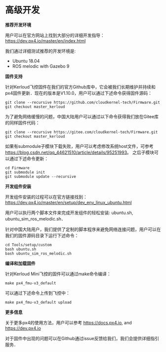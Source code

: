 # 高级开发

**推荐开发环境**

用户可以在官方网站上找到大部分的详细开发指导：
 <https://dev.px4.io/master/en/index.html>

我们通过详细测试推荐的开发环境是:

- Ubuntu 18.04
- ROS melodic with Gazebo 9

**固件支持**

针对Kerloud飞控固件在我们的官方Github库中，它会被我们长期维护并持续和px4固件更新．现在的版本是V1.10.0，用户可以通过下述命令获得固件源码：

    git clone --recursive https://github.com/cloudkernel-tech/Firmware.git
    git checkout master_kerloud

为了避免网络缓慢的问题，中国大陆用户可以通过以下命令获得我们放在Gitee库的同样固件代码：

    git clone --recursive https://gitee.com/cloudkernel-tech/Firmware.git
    git checkout master_kerloud

如果有submodule子模块下载失败，用户可以考虑修改系统host文件，可参考<https://blog.csdn.net/qq_44621510/article/details/95251993>。
之后子模块可以通过下述命令更新：

    cd Firmware
    git submodule init
    git submodule update --recursive

**开发组件安装**

开发组件安装的过程可以在官方链接找到：
<https://dev.px4.io/master/en/setup/dev_env_linux_ubuntu.html>

用户可以执行两个脚本文件来完成开发组件的轻松安装: ubuntu.sh, ubuntu_sim_ros_melodic.sh．

针对中国大陆用户，我们提供了定制的脚本程序来避免网络连接问题，用户可以在我们的固件源码目录下运行下述命令：

    cd Tools/setup/custom
    bash ubuntu.sh
    bash ubuntu_sim_ros_melodic.sh

**编译和加载固件**

针对Kerloud Mini飞控的固件可以通过make命令编译：

    make px4_fmu-v3_default

可以通过下述命令上传到飞控中：

    make px4_fmu-v3_default upload

**更多信息**

关于更多px4的使用方法，用户可以参考
<https://docs.px4.io>, and <https://dev.px4.io>

对于固件中出现的问题可以在Github通过issue反馈给我们，我们会提供详细指引服务．




